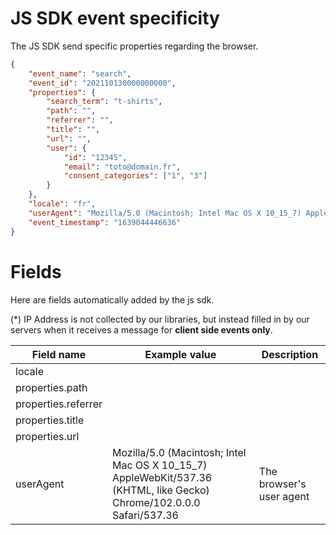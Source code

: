# JS SDK event specificity  

The JS SDK send specific properties regarding the browser.

```json
{
	"event_name": "search",
	"event_id": "202110130000000000",
	"properties": {
		"search_term": "t-shirts",
        "path": "",
        "referrer": "",
        "title": "",
        "url": "",
		"user": {
			"id": "12345",
			"email": "toto@domain.fr",
			"consent_categories": ["1", "3"]
		}
	},
    "locale": "fr",
    "userAgent": "Mozilla/5.0 (Macintosh; Intel Mac OS X 10_15_7) AppleWebKit/537.36 (KHTML, like Gecko) Chrome/102.0.0.0 Safari/537.36",
	"event_timestamp": "1639044446636"
}
```

# Fields

Here are fields automatically added by the js sdk.

(*) IP Address is not collected by our libraries, but instead filled in by our servers when it receives a message for **client side events only**.


| Field name          | Example value                                                                                                         | Description              |
|---------------------|-----------------------------------------------------------------------------------------------------------------------|--------------------------|
| locale              |                                                                                                                       |                          |
| properties.path     |                                                                                                                       |                          |
| properties.referrer |                                                                                                                       |                          |
| properties.title    |                                                                                                                       |                          |
| properties.url      |                                                                                                                       |                          |
| userAgent           | Mozilla/5.0 (Macintosh; Intel Mac OS X 10_15_7) AppleWebKit/537.36 (KHTML, like Gecko) Chrome/102.0.0.0 Safari/537.36 | The browser's user agent |
